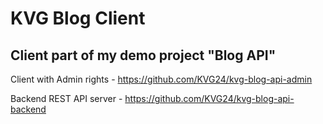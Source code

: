 # KVG Blog Client

## Client part of my demo project "Blog API"

Client with Admin rights - https://github.com/KVG24/kvg-blog-api-admin

Backend REST API server - https://github.com/KVG24/kvg-blog-api-backend
